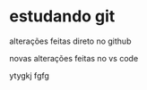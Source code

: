 # estudando git

alterações feitas direto no github


novas alterações feitas no vs code

ytygkj
fgfg
